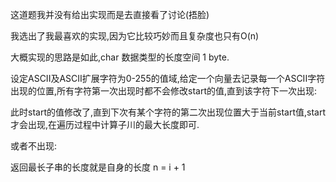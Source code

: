 这道题我并没有给出实现而是去直接看了讨论(捂脸)

我选出了我最喜欢的实现,因为它比较巧妙而且复杂度也只有O(n)

大概实现的思路是如此,char 数据类型的长度空间 1 byte.

设定ASCII及ASCII扩展字符为0-255的值域,给定一个向量去记录每一个ASCII字符出现的位置,所有字符第一次出现时都不会修改start的值,直到该字符下一次出现:

此时start的值修改了,直到下次有某个字符的第二次出现位置大于当前start值,start才会出现,在遍历过程中计算子川的最大长度即可.

或者不出现:

返回最长子串的长度就是自身的长度 n = i + 1
